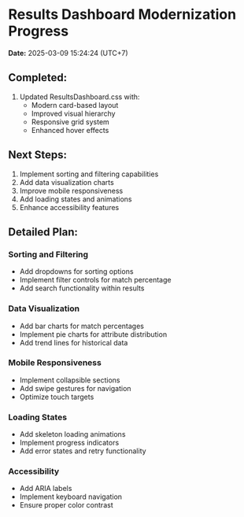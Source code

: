 # Results Dashboard Modernization Progress

**Date:** 2025-03-09 15:24:24 (UTC+7)

## Completed:
1. Updated ResultsDashboard.css with:
   - Modern card-based layout
   - Improved visual hierarchy
   - Responsive grid system
   - Enhanced hover effects

## Next Steps:
1. Implement sorting and filtering capabilities
2. Add data visualization charts
3. Improve mobile responsiveness
4. Add loading states and animations
5. Enhance accessibility features

## Detailed Plan:
### Sorting and Filtering
- Add dropdowns for sorting options
- Implement filter controls for match percentage
- Add search functionality within results

### Data Visualization
- Add bar charts for match percentages
- Implement pie charts for attribute distribution
- Add trend lines for historical data

### Mobile Responsiveness
- Implement collapsible sections
- Add swipe gestures for navigation
- Optimize touch targets

### Loading States
- Add skeleton loading animations
- Implement progress indicators
- Add error states and retry functionality

### Accessibility
- Add ARIA labels
- Implement keyboard navigation
- Ensure proper color contrast
